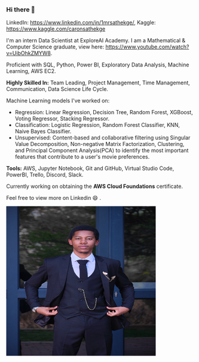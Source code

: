 ### Hi there 👋
LinkedIn: https://www.linkedin.com/in/1mrsathekge/, Kaggle: https://www.kaggle.com/caronsathekge

I'm an intern Data Scientist at ExploreAI Academy.
I am a Mathematical & Computer Science graduate, view here: https://www.youtube.com/watch?v=UibOhkZMYW8.

Proficient with SQL, Python, Power BI, Exploratory Data Analysis, Machine Learning, AWS EC2.

**Highly Skilled In:**
Team Leading, Project Management, Time Management, Communication, Data Science Life Cycle.

Machine Learning models I've worked on:
- Regression: Linear Regression, Decision Tree, Random Forest, XGBoost, Voting Regressor, Stacking Regressor.
- Classification: Logistic Regression, Random Forest Classifier, KNN, Naive Bayes Classifier.
- Unsupervised: Content-based and collaborative filtering using Singular Value Decomposition, Non-negative Matrix Factorization, Clustering, and Principal Component Analysis(PCA) to identify the most important features that contribute to a user's movie preferences.

**Tools:**
AWS, Jupyter Notebook, Git and GitHub, Virtual Studio Code, PowerBI, Trello, Discord, Slack.

Currently working on obtaining the **AWS Cloud Foundations** certificate.

Feel free to view more on Linkedin 😄 .

<img
  src="Caron_Sathekge.jpg"
  alt="A picture of Caron Sathekge"
  style="display: inline-block; margin: 0 auto; height: 400px; width: 400px">

<!--
**MrSathekge/MrSathekge** is a ✨ _special_ ✨ repository because its `README.md` (this file) appears on your GitHub profile.

Here are some ideas to get you started:

- 🔭 I’m currently working on ...
- 🌱 I’m currently learning ...
- 👯 I’m looking to collaborate on ...
- 🤔 I’m looking for help with ...
- 💬 Ask me about ...
- 📫 How to reach me: ...
- 😄 Pronouns: ...
- ⚡ Fun fact: ...
-->
